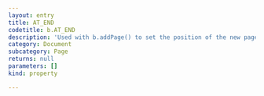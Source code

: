 ```yaml
---
layout: entry
title: AT_END
codetitle: b.AT_END
description: 'Used with b.addPage() to set the position of the new page in the book.'
category: Document
subcategory: Page
returns: null
parameters: []
kind: property

---
```

